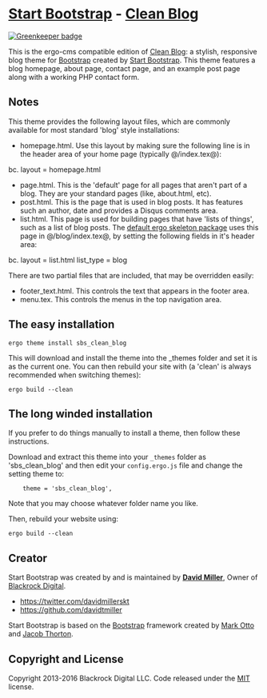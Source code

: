 # [Start Bootstrap](http://startbootstrap.com/) - [Clean Blog](http://startbootstrap.com/template-overviews/clean-blog/)

[![Greenkeeper badge](https://badges.greenkeeper.io/ergo-cms/theme-clean-blog.svg)](https://greenkeeper.io/)

This is the ergo-cms compatible edition of [Clean Blog](http://startbootstrap.com/template-overviews/clean-blog/): a stylish, responsive blog theme for [Bootstrap](http://getbootstrap.com/) created by [Start Bootstrap](http://startbootstrap.com/). This theme features a blog homepage, about page, contact page, and an example post page along with a working PHP contact form.

## Notes

This theme provides the following layout files, which are commonly available for most standard 'blog' style installations:

* homepage.html. Use this layout by making sure the following line is in the header area of your home page (typically @/index.tex@):

bc. layout = homepage.html

* page.html. This is the 'default' page for all pages that aren't part of a blog. They are your standard pages (like, about.html, etc).
* post.html. This is the page that is used in blog posts. It has features such an author, date and provides a Disqus comments area.
* list.html. This page is used for building pages that have 'lists of things', such as a list of blog posts. The [default ergo skeleton package](https://ergo-cms/ergo-skel) uses this page in @/blog/index.tex@, by setting the following fields in it's header area:

bc. layout = list.html
list_type = blog

There are two partial files that are included, that may be overridden easily:

* footer_text.html. This controls the text that appears in the footer area.
* menu.tex. This controls the menus in the top navigation area.


## The easy installation

```
ergo theme install sbs_clean_blog
```

This will download and install the theme into the _themes folder and set it is as the current one. You can then rebuild your site with (a 'clean' is always recommended when switching themes):

```
ergo build --clean
```

## The long winded installation

If you prefer to do things manually to install a theme, then follow these instructions.

Download and extract this theme into your `_themes` folder as 'sbs_clean_blog' and then edit your `config.ergo.js` file and change the setting theme to:

```
	theme = 'sbs_clean_blog',
```

Note that you may choose whatever folder name you like.

Then, rebuild your website using:

```
ergo build --clean
```



## Creator

Start Bootstrap was created by and is maintained by **[David Miller](http://davidmiller.io/)**, Owner of [Blackrock Digital](http://blackrockdigital.io/).

* https://twitter.com/davidmillerskt
* https://github.com/davidtmiller

Start Bootstrap is based on the [Bootstrap](http://getbootstrap.com/) framework created by [Mark Otto](https://twitter.com/mdo) and [Jacob Thorton](https://twitter.com/fat).

## Copyright and License

Copyright 2013-2016 Blackrock Digital LLC. Code released under the [MIT](https://github.com/BlackrockDigital/startbootstrap-clean-blog/blob/gh-pages/LICENSE) license.